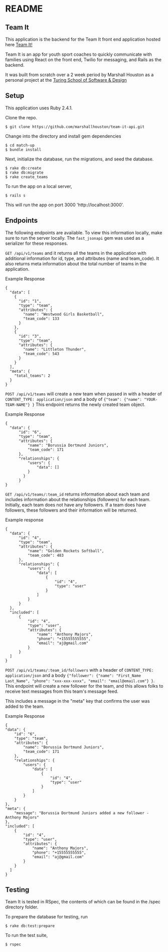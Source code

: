 # README

## Team It

This application is the backend for the Team It front end application hosted here [Team It!](https://marshallhouston.github.io/team-it/)

Team It is an app for youth sport coaches to quickly communicate with families using React on the front end, Twilio for messaging, and Rails as the backend.

It was built from scratch over a 2 week period by Marshall Houston as a personal project at the [Turing School of Software & Design](https://www.turing.io/)

## Setup
This application uses Ruby 2.4.1.

Clone the repo.

    $ git clone https://github.com/marshallhouston/team-it-api.git

Change into the directory and install gem dependencies

    $ cd match-up
    $ bundle install

Next, initialize the database, run the migrations, and seed the database.

    $ rake db:create
    $ rake db:migrate
    $ rake create_teams

To run the app on a local server,

    $ rails s

This will run the app on port 3000 'http://localhost:3000'.

## Endpoints

The following endpoints are available. To view this information locally, make sure to run the server locally. The `fast_jsonapi` gem was used as a serializer for these responses.

  `GET /api/v1/teams` and it returns all the teams in the application with additional information for id, type, and attributes (name and team_code). It also returns meta information about the total number of teams in the application.

  Example Response
  ```
  {
    "data": [
      {
        "id": "1",
        "type": "team",
        "attributes": {
          "name": "Westwood Girls Basketball",
          "team_code": 133
        }
      },
      {
        "id": "3",
        "type": "team",
        "attributes": {
          "name": "Littleton Thunder",
          "team_code": 543
        }
      }
    ],
    "meta": {
      "total_teams": 2
    }
  }
  ```

  `POST /api/v1/teams` will create a new team when passed in with a header of `CONTENT_TYPE: application/json` and a body of `{"team": {"name": "YOUR-TEAM-NAME"} }` This endpoint returns the newly created team object.

  Example Response
  ```
  {
    "data": {
        "id": "6",
        "type": "team",
        "attributes": {
            "name": "Borussia Dortmund Juniors",
            "team_code": 171
        },
        "relationships": {
            "users": {
                "data": []
            }
          }
        }
  }
  ```


  `GET /api/v1/teams/:team_id` returns information about each team and includes information about the relationships (followers) for each team. Initially, each team does not have any followers. If a team does have followers, these followers and their information will be returned.

  Example response
  ```
  {
    "data": {
        "id": "4",
        "type": "team",
        "attributes": {
            "name": "Golden Rockets Softball",
            "team_code": 483
        },
        "relationships": {
            "users": {
                "data": [
                    {
                        "id": "4",
                        "type": "user"
                    }
                ]
            }
        }
    },
    "included": [
        {
            "id": "4",
            "type": "user",
            "attributes": {
                "name": "Anthony Majors",
                "phone": "+15555555555",
                "email": "aj@gmail.com"
            }
        }
    ]
  }
  ```

  `POST /api/v1/teams/:team_id/followers` with a header of `CONTENT_TYPE: application/json` and a body `{"follower": {"name": "First_Name Last_Name", "phone": "xxx-xxx-xxxx", "email": "email@email.com"} }`. This endpoint will create a new follower for the team, and this allows folks to receive text messages from this team's message feed.

  This includes a message in the "meta" key that confirms the user was added to the team.

  Example Response
  ```
  {
  "data": {
      "id": "6",
      "type": "team",
      "attributes": {
          "name": "Borussia Dortmund Juniors",
          "team_code": 171
      },
      "relationships": {
          "users": {
              "data": [
                  {
                      "id": "4",
                      "type": "user"
                  }
              ]
          }
      }
  },
  "meta": {
      "message": "Borussia Dortmund Juniors added a new follower - Anthony Majors"
  },
  "included": [
      {
          "id": "4",
          "type": "user",
          "attributes": {
              "name": "Anthony Majors",
              "phone": "+15555555555",
              "email": "aj@gmail.com"
          }
      }
    ]
  }
  ```

## Testing

Team It is tested in RSpec, the contents of which can be found in the /spec directory folder.

To prepare the database for testing, run

    $ rake db:test:prepare

To run the test suite,

    $ rspec

